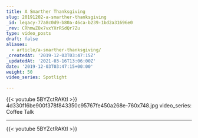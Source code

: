 ```yaml
---
title: A Smarther Thanksgiving
slug: 20191202-a-smarther-thanksgiving
_id: legacy-77a8c0d9-b80a-46ca-b239-1bd2a31696e0
_rev: CRhmwZOx7vxYXrRSdQr7Zu
type: video_posts
draft: false
aliases:
  - article/a-smarther-thanksgiving/
_createdAt: '2019-12-03T03:47:15Z'
_updatedAt: '2021-03-16T13:06:00Z'
date: '2019-12-03T03:47:15+00:00'
weight: 50
video_series: Spotlight

---
```

{{< youtube 5BYZctRAKtI >}}    4d330f16be900f378f843350c95767fe450a268e-760x748.jpg
video_series: Coffee Talk

---
{{< youtube 5BYZctRAKtI >}}